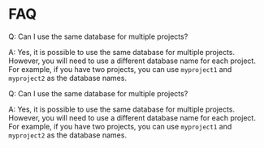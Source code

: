 # FAQ

Q: Can I use the same database for multiple projects?

A: Yes, it is possible to use the same database for multiple projects. However, you will need to use a different database name for each project. For example, if you have two projects, you can use `myproject1` and `myproject2` as the database names.

Q: Can I use the same database for multiple projects?

A: Yes, it is possible to use the same database for multiple projects. However, you will need to use a different database name for each project. For example, if you have two projects, you can use `myproject1` and `myproject2` as the database names.